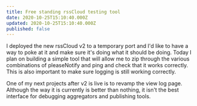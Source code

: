```yaml
---
title: Free standing rssCloud testing tool
date: 2020-10-25T15:10:40.000Z
updated: 2020-10-25T15:10:40.000Z
published: false
---
```


I deployed the new rssCloud v2 to a temporary port and I'd like to have a way to poke at it and make sure it's doing what it should be doing. Today I plan on building a simple tool that will allow me to zip through the various combinations of pleaseNotify and ping and check that it works correctly. This is also important to make sure logging is still working correctly.

One of my next projects after v2 is live is to revamp the view log page. Although the way it is currently is better than nothing, it isn't the best interface for debugging aggregators and publishing tools.

